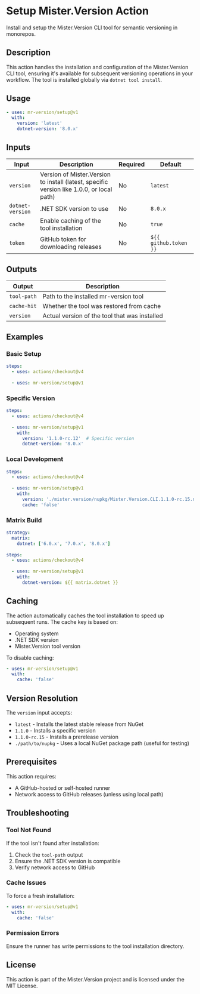 # Setup Mister.Version Action

Install and setup the Mister.Version CLI tool for semantic versioning in monorepos.

## Description

This action handles the installation and configuration of the Mister.Version CLI tool, ensuring it's available for subsequent versioning operations in your workflow. The tool is installed globally via `dotnet tool install`.

## Usage

```yaml
- uses: mr-version/setup@v1
  with:
    version: 'latest'
    dotnet-version: '8.0.x'
```

## Inputs

| Input | Description | Required | Default |
|-------|-------------|----------|---------|
| `version` | Version of Mister.Version to install (latest, specific version like 1.0.0, or local path) | No | `latest` |
| `dotnet-version` | .NET SDK version to use | No | `8.0.x` |
| `cache` | Enable caching of the tool installation | No | `true` |
| `token` | GitHub token for downloading releases | No | `${{ github.token }}` |

## Outputs

| Output | Description |
|--------|-------------|
| `tool-path` | Path to the installed mr-version tool |
| `cache-hit` | Whether the tool was restored from cache |
| `version` | Actual version of the tool that was installed |

## Examples

### Basic Setup

```yaml
steps:
  - uses: actions/checkout@v4
  
  - uses: mr-version/setup@v1
```

### Specific Version

```yaml
steps:
  - uses: actions/checkout@v4
  
  - uses: mr-version/setup@v1
    with:
      version: '1.1.0-rc.12'  # Specific version
      dotnet-version: '8.0.x'
```

### Local Development

```yaml
steps:
  - uses: actions/checkout@v4
  
  - uses: mr-version/setup@v1
    with:
      version: './mister.version/nupkg/Mister.Version.CLI.1.1.0-rc.15.nupkg'
      cache: 'false'
```

### Matrix Build

```yaml
strategy:
  matrix:
    dotnet: ['6.0.x', '7.0.x', '8.0.x']
    
steps:
  - uses: actions/checkout@v4
  
  - uses: mr-version/setup@v1
    with:
      dotnet-version: ${{ matrix.dotnet }}
```

## Caching

The action automatically caches the tool installation to speed up subsequent runs. The cache key is based on:
- Operating system
- .NET SDK version
- Mister.Version tool version

To disable caching:

```yaml
- uses: mr-version/setup@v1
  with:
    cache: 'false'
```

## Version Resolution

The `version` input accepts:
- `latest` - Installs the latest stable release from NuGet
- `1.1.0` - Installs a specific version
- `1.1.0-rc.15` - Installs a prerelease version
- `./path/to/nupkg` - Uses a local NuGet package path (useful for testing)

## Prerequisites

This action requires:
- A GitHub-hosted or self-hosted runner
- Network access to GitHub releases (unless using local path)

## Troubleshooting

### Tool Not Found

If the tool isn't found after installation:
1. Check the `tool-path` output
2. Ensure the .NET SDK version is compatible
3. Verify network access to GitHub

### Cache Issues

To force a fresh installation:
```yaml
- uses: mr-version/setup@v1
  with:
    cache: 'false'
```

### Permission Errors

Ensure the runner has write permissions to the tool installation directory.

## License

This action is part of the Mister.Version project and is licensed under the MIT License.
